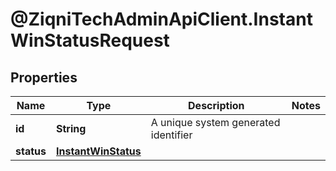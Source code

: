 # @ZiqniTechAdminApiClient.InstantWinStatusRequest

## Properties

Name | Type | Description | Notes
------------ | ------------- | ------------- | -------------
**id** | **String** | A unique system generated identifier | 
**status** | [**InstantWinStatus**](InstantWinStatus.md) |  | 


